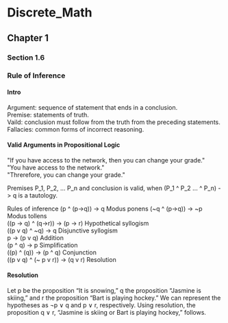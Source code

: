 # Discrete_Math

## Chapter 1

### Section 1.6  
### Rule of Inference

#### Intro
Argument: sequence of statement that ends in a conclusion.  
Premise: statements of truth.  
Vaild: conclusion must follow from the truth from the preceding statements.  
Fallacies: common forms of incorrect reasoning.  

#### Valid Arguments in Propositional Logic

"If you have access to the network, then you can change your grade."  
"You have access to the network."  
"Threrefore, you can change your grade."  
  
Premises P_1, P_2, ... P_n and conclusion is valid, when (P_1 ^ P_2 ... ^ P_n) -> q is a tautology.  

Rules of inference
(p ^ (p->q)) -> q   Modus ponens
(~q ^ (p->q)) -> ~p  Modus tollens  
((p -> q) ^ (q->r)) -> (p -> r)  Hypothetical syllogism  
((p v q) ^ ~q) -> q  Disjunctive syllogism  
p -> (p v q)  Addition  
(p ^ q) -> p  Simplification  
((p) ^ (q)) -> (p ^ q)  Conjunction  
((p v q) ^ (~ p v r)) -> (q v r)  Resolution  

#### Resolution 

Let p be the proposition “It is snowing,” q the proposition “Jasmine is skiing,” and r
the proposition “Bart is playing hockey.” We can represent the hypotheses as ¬p ∨ q and p ∨ r,
respectively. Using resolution, the proposition q ∨ r, “Jasmine is skiing or Bart is playing
hockey,” follows.
